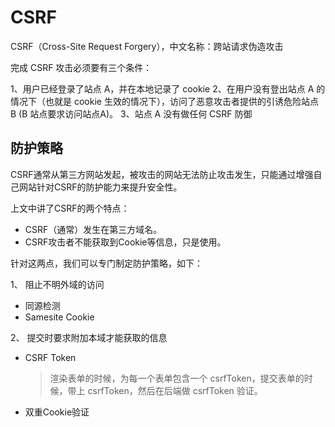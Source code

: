 # CSRF

CSRF（Cross-Site Request Forgery），中文名称：跨站请求伪造攻击

完成 CSRF 攻击必须要有三个条件：

1、用户已经登录了站点 A，并在本地记录了 cookie
2、在用户没有登出站点 A 的情况下（也就是 cookie 生效的情况下），访问了恶意攻击者提供的引诱危险站点 B (B 站点要求访问站点A)。
3、站点 A 没有做任何 CSRF 防御

## 防护策略

CSRF通常从第三方网站发起，被攻击的网站无法防止攻击发生，只能通过增强自己网站针对CSRF的防护能力来提升安全性。

上文中讲了CSRF的两个特点：

- CSRF（通常）发生在第三方域名。
- CSRF攻击者不能获取到Cookie等信息，只是使用。

针对这两点，我们可以专门制定防护策略，如下：

1、 阻止不明外域的访问

- 同源检测
- Samesite Cookie

2、 提交时要求附加本域才能获取的信息

- CSRF Token
   > 渲染表单的时候，为每一个表单包含一个 csrfToken，提交表单的时候，带上 csrfToken，然后在后端做 csrfToken 验证。
- 双重Cookie验证
